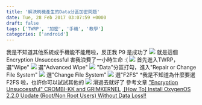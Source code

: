 ```yaml
---
title: '解決刷機產生的Data分區加密問題'
date: Tue, 28 Feb 2017 03:07:59 +0000
draft: false
tags: ['TWRP', '加密', '手機', '教學']
categories: ['android']
---
```


我是不知道其他系統或手機能不能用啦，反正我 P9 是成功了 ![](https://i.imgur.com/wbDD7Hs.png) 就是這個 Encryption Unsuccessful 害我浪費了一小時生命 :( ![](https://i.imgur.com/cqgzetq.jpg) 首先進入TWRP，選"Wipe" ![](https://i.imgur.com/YkyVBsj.jpg) 選"Advanced Wipe" ![](https://i.imgur.com/vix1hnZ.jpg) "Data"分區打勾，進入"Repair or Change File System" ![](https://i.imgur.com/T88QQma.jpg) 選"Change File System" ![](https://i.imgur.com/J7aCo4u.jpg) 選"F2FS" \*我是不知道為什麼要選 F2FS 啦，也許你可以試試其他的 ![](https://i.imgur.com/0Jw4lNw.jpg) 滑過去就好了 參考文章 ["Encryption Unsuccessful" CROMBI-KK and GRIMKERNEL](https://forum.xda-developers.com/transformer-tf300t/help/encryption-unsuccessful-crombi-kk-t2804606) [ \[How To\] Install OxygenOS 2.2.0 Update (Root/Non Root Users) Without Data Loss!!](https://forums.oneplus.net/threads/how-to-install-oxygenos-2-2-0-update-root-non-root-users-without-data-loss.412517/page-8#post-14143361)